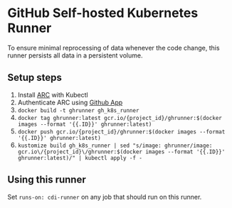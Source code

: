 # GitHub Self-hosted Kubernetes Runner

To ensure minimal reprocessing of data whenever the code change, this runner persists all data in a persistent volume.

## Setup steps

1. Install [ARC](https://github.com/actions-runner-controller/actions-runner-controller#installation) with Kubectl
2. Authenticate ARC using [Github App](https://github.com/actions-runner-controller/actions-runner-controller#deploying-using-github-app-authentication)
3. `docker build -t ghrunner gh_k8s_runner`
4. `docker tag ghrunner:latest gcr.io/{project_id}/ghrunner:$(docker images --format '{{.ID}}' ghrunner:latest)`
5. `docker push gcr.io/{project_id}/ghrunner:$(docker images --format '{{.ID}}' ghrunner:latest)`
6. `kustomize build gh_k8s_runner | sed "s/image: ghrunner/image: gcr.io\/{project_id}\/ghrunner:$(docker images --format '{{.ID}}' ghrunner:latest)/" | kubectl apply -f -`

## Using this runner

Set `runs-on: cdi-runner` on any job that should run on this runner.
